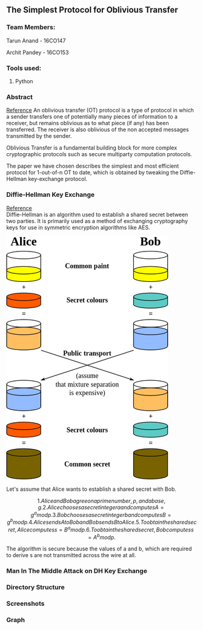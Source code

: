 ## The Simplest Protocol for Oblivious Transfer

### Team Members:
Tarun Anand - 16CO147

Archit Pandey - 16CO153

### Tools used:
1. Python

### Abstract
[Reference](https://link.springer.com/chapter/10.1007/978-3-319-22174-8_3)
An oblivious transfer (OT) protocol is a type of protocol in which a sender transfers one of potentially many pieces of information to a receiver, but remains oblivious as to what piece (if any) has been transferred. The receiver is also oblivious of the non accepted messages transmitted by the sender.

Oblivious Transfer is a fundamental building block for more complex cryptographic protocols such as secure multiparty computation protocols.

The paper we have chosen describes the simplest and most efficient protocol for 1-out-of-n OT to date, which is obtained by tweaking the Diffie-Hellman key-exchange protocol.


### Diffie-Hellman Key Exchange
[Reference](http://www.math.ucla.edu/~baker/40/handouts/rev_DH/node1.html)  
Diffie-Hellman is an algorithm used to establish a shared secret between two parties. It is primarily used as a method of exchanging cryptography keys for use in symmetric encryption algorithms like AES.  

![Image](img/diffie.png)  

Let's assume that Alice wants to establish a shared secret with Bob.


```math
1. Alice and Bob agree on a prime number, p, and a base, g.
2. Alice chooses a secret integer a and computes A = g^a mod p.
3. Bob chooses a secret integer b and computes B = g^b mod p.
4. Alice sends A to Bob and Bob sends B to Alice.
5. To obtain the shared secret, Alice computes s = B^a mod p.
6. To obtain the shared secret, Bob computes s = A^b mod p.
```
The algorithm is secure because the values of a and b, which are required to derive s are not transmitted across the wire at all.

### Man In The Middle Attack on DH Key Exchange

### Directory Structure

### Screenshots

### Graph
